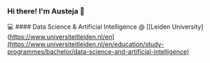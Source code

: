 ### Hi there! I'm Austeja 👋

💻 #### Data Science & Artificial Intelligence @ [[Leiden University](https://www.universiteitleiden.nl/en](https://www.universiteitleiden.nl/en/education/study-programmes/bachelor/data-science-and-artificial-intelligence)
